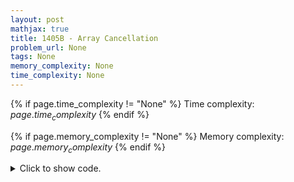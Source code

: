 ```yaml
---
layout: post
mathjax: true
title: 1405B - Array Cancellation
problem_url: None
tags: None
memory_complexity: None
time_complexity: None
---
```




{% if page.time_complexity != "None" %}
Time complexity: ${{ page.time_complexity }}$
{% endif %}

{% if page.memory_complexity != "None" %}
Memory complexity: ${{ page.memory_complexity }}$
{% endif %}

<details>
<summary>
<p style="display:inline">Click to show code.</p>
</summary>
```cpp
{% raw %}
using namespace std;
using ll = long long;
using vll = vector<ll>;
ll solve(vll &a)
{
    int n = (int)a.size();;
    ll ans = 0;
    int l = 0, r = n - 1;
    for (int i = n - 1; i >= 0; --i)
    {
        if (a[i] > 0)
        {
            while (r > i and a[i] > 0)
            {
                if (a[r] < 0)
                {
                    auto diff = min(a[i], abs(a[r]));
                    a[i] -= diff;
                    a[r] += diff;
                }
                if (a[r] == 0)
                    --r;
            }
            while (l < i and a[i] > 0)
            {
                if (a[l] < 0)
                {
                    auto diff = min(a[i], abs(a[l]));
                    a[i] -= diff;
                    a[l] += diff;
                    ans += diff;
                }
                if (a[l] >= 0)
                    ++l;
            }
        }
    }
    return ans;
}
int main(void)
{
    int t;
    cin >> t;
    while (t--)
    {
        int n;
        cin >> n;
        vll a(n);
        for (auto &ai : a)
            cin >> ai;
        cout << solve(a) << endl;
    }
    return 0;
}

{% endraw %}
```
</details>


